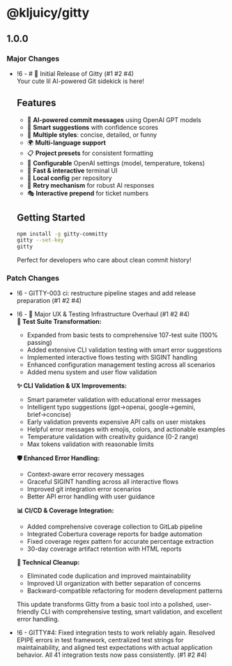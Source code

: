 # @kljuicy/gitty

## 1.0.0

### Major Changes

- !6 - # 🎉 Initial Release of Gitty (#1 #2 #4)  
  Your cute lil AI-powered Git sidekick is here!

  ## Features

  - 🤖 **AI-powered commit messages** using OpenAI GPT models
  - 🎯 **Smart suggestions** with confidence scores
  - 🎨 **Multiple styles**: concise, detailed, or funny
  - 🌍 **Multi-language support**
  - 📋 **Project presets** for consistent formatting
  - 🔧 **Configurable** OpenAI settings (model, temperature, tokens)
  - 🚀 **Fast & interactive** terminal UI
  - 💾 **Local config** per repository
  - 🔄 **Retry mechanism** for robust AI responses
  - 🎭 **Interactive prepend** for ticket numbers

  ## Getting Started

  ```bash
  npm install -g gitty-committy
  gitty --set-key
  gitty
  ```

  Perfect for developers who care about clean commit history!

### Patch Changes

- !6 - GITTY-003 ci: restructure pipeline stages and add release preparation (#1 #2 #4)
- !6 - 🚀 Major UX & Testing Infrastructure Overhaul (#1 #2 #4)  
  **🧪 Test Suite Transformation:**

  - Expanded from basic tests to comprehensive 107-test suite (100% passing)
  - Added extensive CLI validation testing with smart error suggestions
  - Implemented interactive flows testing with SIGINT handling
  - Enhanced configuration management testing across all scenarios
  - Added menu system and user flow validation

  **✨ CLI Validation & UX Improvements:**

  - Smart parameter validation with educational error messages
  - Intelligent typo suggestions (gpt→openai, google→gemini, brief→concise)
  - Early validation prevents expensive API calls on user mistakes
  - Helpful error messages with emojis, colors, and actionable examples
  - Temperature validation with creativity guidance (0-2 range)
  - Max tokens validation with reasonable limits

  **🛡️ Enhanced Error Handling:**

  - Context-aware error recovery messages
  - Graceful SIGINT handling across all interactive flows
  - Improved git integration error scenarios
  - Better API error handling with user guidance

  **📊 CI/CD & Coverage Integration:**

  - Added comprehensive coverage collection to GitLab pipeline
  - Integrated Cobertura coverage reports for badge automation
  - Fixed coverage regex pattern for accurate percentage extraction
  - 30-day coverage artifact retention with HTML reports

  **🧹 Technical Cleanup:**

  - Eliminated code duplication and improved maintainability
  - Improved UI organization with better separation of concerns
  - Backward-compatible refactoring for modern development patterns

  This update transforms Gitty from a basic tool into a polished, user-friendly CLI with comprehensive testing, smart validation, and excellent error handling.

- !6 - GITTY#4: Fixed integration tests to work reliably again. Resolved EPIPE errors in test framework, centralized test strings for maintainability, and aligned test expectations with actual application behavior. All 41 integration tests now pass consistently. (#1 #2 #4)
